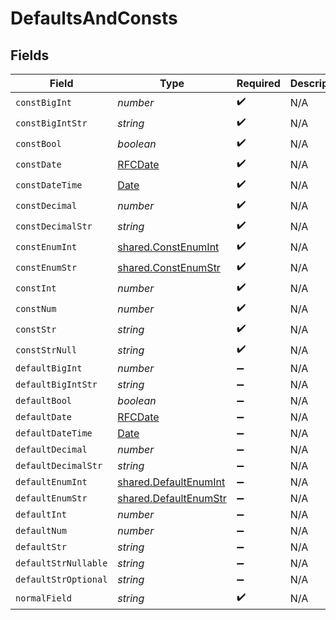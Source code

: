 # DefaultsAndConsts


## Fields

| Field                                                                                         | Type                                                                                          | Required                                                                                      | Description                                                                                   |
| --------------------------------------------------------------------------------------------- | --------------------------------------------------------------------------------------------- | --------------------------------------------------------------------------------------------- | --------------------------------------------------------------------------------------------- |
| `constBigInt`                                                                                 | *number*                                                                                      | :heavy_check_mark:                                                                            | N/A                                                                                           |
| `constBigIntStr`                                                                              | *string*                                                                                      | :heavy_check_mark:                                                                            | N/A                                                                                           |
| `constBool`                                                                                   | *boolean*                                                                                     | :heavy_check_mark:                                                                            | N/A                                                                                           |
| `constDate`                                                                                   | [RFCDate](../../types/rfcdate.md)                                                             | :heavy_check_mark:                                                                            | N/A                                                                                           |
| `constDateTime`                                                                               | [Date](https://developer.mozilla.org/en-US/docs/Web/JavaScript/Reference/Global_Objects/Date) | :heavy_check_mark:                                                                            | N/A                                                                                           |
| `constDecimal`                                                                                | *number*                                                                                      | :heavy_check_mark:                                                                            | N/A                                                                                           |
| `constDecimalStr`                                                                             | *string*                                                                                      | :heavy_check_mark:                                                                            | N/A                                                                                           |
| `constEnumInt`                                                                                | [shared.ConstEnumInt](../../../sdk/models/shared/constenumint.md)                             | :heavy_check_mark:                                                                            | N/A                                                                                           |
| `constEnumStr`                                                                                | [shared.ConstEnumStr](../../../sdk/models/shared/constenumstr.md)                             | :heavy_check_mark:                                                                            | N/A                                                                                           |
| `constInt`                                                                                    | *number*                                                                                      | :heavy_check_mark:                                                                            | N/A                                                                                           |
| `constNum`                                                                                    | *number*                                                                                      | :heavy_check_mark:                                                                            | N/A                                                                                           |
| `constStr`                                                                                    | *string*                                                                                      | :heavy_check_mark:                                                                            | N/A                                                                                           |
| `constStrNull`                                                                                | *string*                                                                                      | :heavy_check_mark:                                                                            | N/A                                                                                           |
| `defaultBigInt`                                                                               | *number*                                                                                      | :heavy_minus_sign:                                                                            | N/A                                                                                           |
| `defaultBigIntStr`                                                                            | *string*                                                                                      | :heavy_minus_sign:                                                                            | N/A                                                                                           |
| `defaultBool`                                                                                 | *boolean*                                                                                     | :heavy_minus_sign:                                                                            | N/A                                                                                           |
| `defaultDate`                                                                                 | [RFCDate](../../types/rfcdate.md)                                                             | :heavy_minus_sign:                                                                            | N/A                                                                                           |
| `defaultDateTime`                                                                             | [Date](https://developer.mozilla.org/en-US/docs/Web/JavaScript/Reference/Global_Objects/Date) | :heavy_minus_sign:                                                                            | N/A                                                                                           |
| `defaultDecimal`                                                                              | *number*                                                                                      | :heavy_minus_sign:                                                                            | N/A                                                                                           |
| `defaultDecimalStr`                                                                           | *string*                                                                                      | :heavy_minus_sign:                                                                            | N/A                                                                                           |
| `defaultEnumInt`                                                                              | [shared.DefaultEnumInt](../../../sdk/models/shared/defaultenumint.md)                         | :heavy_minus_sign:                                                                            | N/A                                                                                           |
| `defaultEnumStr`                                                                              | [shared.DefaultEnumStr](../../../sdk/models/shared/defaultenumstr.md)                         | :heavy_minus_sign:                                                                            | N/A                                                                                           |
| `defaultInt`                                                                                  | *number*                                                                                      | :heavy_minus_sign:                                                                            | N/A                                                                                           |
| `defaultNum`                                                                                  | *number*                                                                                      | :heavy_minus_sign:                                                                            | N/A                                                                                           |
| `defaultStr`                                                                                  | *string*                                                                                      | :heavy_minus_sign:                                                                            | N/A                                                                                           |
| `defaultStrNullable`                                                                          | *string*                                                                                      | :heavy_minus_sign:                                                                            | N/A                                                                                           |
| `defaultStrOptional`                                                                          | *string*                                                                                      | :heavy_minus_sign:                                                                            | N/A                                                                                           |
| `normalField`                                                                                 | *string*                                                                                      | :heavy_check_mark:                                                                            | N/A                                                                                           |